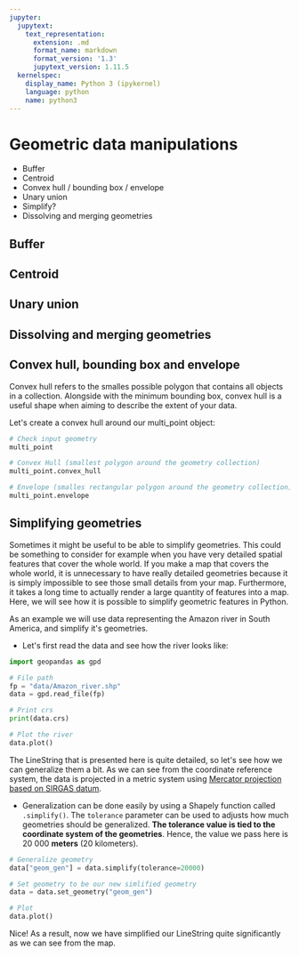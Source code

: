 ```yaml
---
jupyter:
  jupytext:
    text_representation:
      extension: .md
      format_name: markdown
      format_version: '1.3'
      jupytext_version: 1.11.5
  kernelspec:
    display_name: Python 3 (ipykernel)
    language: python
    name: python3
---
```


# Geometric data manipulations

- Buffer
- Centroid
- Convex hull / bounding box / envelope
- Unary union
- Simplify?
- Dissolving and merging geometries

## Buffer

## Centroid

## Unary union




## Dissolving and merging geometries

## Convex hull, bounding box and envelope

Convex hull refers to the smalles possible polygon that contains all objects in a collection. Alongside with the minimum bounding box, convex hull is a useful shape when aiming to describe the extent of your data.  

Let's create a convex hull around our multi_point object:

```python
# Check input geometry
multi_point
```

```python
# Convex Hull (smallest polygon around the geometry collection)
multi_point.convex_hull
```

```python
# Envelope (smalles rectangular polygon around the geometry collection):
multi_point.envelope
```

## Simplifying geometries


Sometimes it might be useful to be able to simplify geometries. This could be something to consider for example when you have very detailed spatial features that cover the whole world. If you make a map that covers the whole world, it is unnecessary to have really detailed geometries because it is simply impossible to see those small details from your map. Furthermore, it takes a long time to actually render a large quantity of features into a map. Here, we will see how it is possible to simplify geometric features in Python.

As an example we will use data representing the Amazon river in South America, and simplify it's geometries.

- Let's first read the data and see how the river looks like:

```python
import geopandas as gpd

# File path
fp = "data/Amazon_river.shp"
data = gpd.read_file(fp)

# Print crs
print(data.crs)

# Plot the river
data.plot()
```

The LineString that is presented here is quite detailed, so let's see how we can generalize them a bit. As we can see from the coordinate reference system, the data is projected in a metric system using [Mercator projection based on SIRGAS datum](http://spatialreference.org/ref/sr-org/7868/). 

- Generalization can be done easily by using a Shapely function called `.simplify()`. The `tolerance` parameter can be used to adjusts how much geometries should be generalized. **The tolerance value is tied to the coordinate system of the geometries**. Hence, the value we pass here is 20 000 **meters** (20 kilometers).



```python
# Generalize geometry
data["geom_gen"] = data.simplify(tolerance=20000)

# Set geometry to be our new simlified geometry
data = data.set_geometry("geom_gen")

# Plot
data.plot()
```

Nice! As a result, now we have simplified our LineString quite significantly as we can see from the map.



